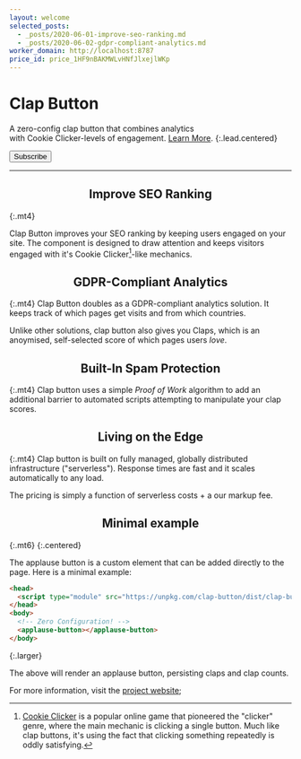 ```yaml
---
layout: welcome
selected_posts:
  - _posts/2020-06-01-improve-seo-ranking.md
  - _posts/2020-06-02-gdpr-compliant-analytics.md
worker_domain: http://localhost:8787
price_id: price_1HF9nBAKMWLvHNfJlxejlWKp
---
```


# Clap Button

<applause-button id="app-button"></applause-button>

A zero-config clap button that combines analytics   
with Cookie Clicker-levels of engagement. [Learn More](#improve-seo-ranking).
{:.lead.centered}

<form method="POST" action="{{ page.worker_domain }}/stripe/forward" class="centered mb4">
  <input type="hidden" name="mode" value="subscription"/>
  <input type="hidden" name="payment_method_types[0]" value="card"/>
  <input type="hidden" name="line_items[0][quantity]" value="1"/>
  <input type="hidden" name="line_items[0][price]" value="{{ page.price_id }}"/>
  <input type="hidden" name="success_url" value="{{ page.worker_domain }}/new-dashboard?session_id={CHECKOUT_SESSION_ID}"/>
  <input type="hidden" name="cancel_url" value="{{ site.url }}{{ site.baseurl }}/"/>
  <button type="submit" class="btn btn-primary">Subscribe</button>
</form>

<!-- * Table of Contents
{:toc .large-only} -->

***

## Improve SEO Ranking
{:.mt4}

Clap Button improves your SEO ranking by keeping users engaged on your site. 
The component is designed to draw attention and keeps visitors engaged with it's Cookie Clicker[^1]-like mechanics.

<applause-button url="#improve-seo-ranking" nowave></applause-button>

## GDPR-Compliant Analytics
{:.mt4}
Clap Button doubles as a GDPR-compliant analytics solution. 
It keeps track of which pages get visits and from which countries.

Unlike other solutions, clap button also gives you Claps, 
which is an anoymised, self-selected score of which pages users _love_.

<applause-button url="#gdpr-compliant-analytics" nowave></applause-button>

## Built-In Spam Protection
{:.mt4}
Clap button uses a simple _Proof of Work_ algorithm to add an additional barrier to automated scripts attempting to manipulate your clap scores.

<applause-button url="#built-in-spam-protection" nowave></applause-button>

## Living on the Edge
{:.mt4}
Clap button is built on fully managed, globally distributed infrastructure ("serverless"). 
Response times are fast and it scales automatically to any load. 

The pricing is simply a function of serverless costs + a our markup fee.

<applause-button url="#living-on-the-edge" nowave></applause-button>

## Minimal example
{:.mt6}
{:.centered}

The applause button is a custom element that can be added directly to the page. Here is a minimal example:

```html
<head>
  <script type="module" src="https://unpkg.com/clap-button/dist/clap-button.js"></script>
</head>
<body>
  <!-- Zero Configuration! -->
  <applause-button></applause-button>
</body>
```
{:.larger}

<applause-button url="#minimal-example" nowave></applause-button>

<!-- [Subscribe](#){:.btn.btn-primary.subscribe} -->



The above will render an applause button, persisting claps and clap counts. 


For more information, visit the [project website](https://colineberhardt.github.io/applause-button/);


[^1]: [Cookie Clicker](http://orteil.dashnet.org/cookieclicker/) is a popular online game that pioneered the "clicker" genre, where the main mechanic is clicking a single button. Much like clap buttons, it's using the fact that clicking something repeatedly is oddly satisfying.

<style>
/* .page > header > h1, */
.page > header > h1 + .hr { 
  display: none; 
}

.mt6 { margin-top: 6rem }

.page { position: relative }
applause-button[url^="#"] {
  margin: 0;
  width: 3rem;
  height: 3rem;
  position: absolute;
  right: -7.5rem;
  margin-top: -3rem;
  font-size: smaller;
}

.page > header > h1 { 
  width: 100%!important;
  font-size: 5rem;
  text-align: center;
  width: 100%!important;
}

#app-button {
  width:10rem;
  height:10rem;
  margin: 5rem auto;
  font-size: 1.5rem;
}

.larger { font-size: larger; }
h2, h3, h4, h5, h6 { text-align: center; }

</style>
<script>
  document.querySelector('.page > header').prepend(document.querySelector('#app-button'));
</script>
